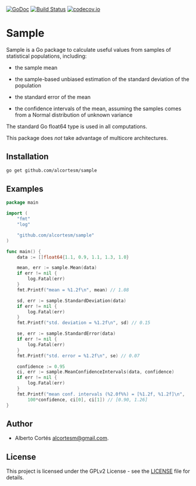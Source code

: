 [![GoDoc](https://godoc.org/github.com/alcortesm/sample?status.svg)](https://godoc.org/github.com/alcortesm/sample)
[![Build Status](https://travis-ci.org/alcortesm/sample.png)](https://travis-ci.org/alcortesm/sample)
[![codecov.io](https://codecov.io/github/alcortesm/sample/coverage.svg?branch=master)](https://codecov.io/github/alcortesm/sample?branch=master)

# Sample

Sample is a Go package to calculate useful values from samples of statistical
populations, including:

- the sample mean

- the sample-based unbiased estimation of the standard deviation of the
  population

- the standard error of the mean

- the confidence intervals of the mean, assuming the samples comes from a Normal
  distribution of unknown variance

The standard Go float64 type is used in all computations.

This package does *not* take advantage of multicore architectures.

## Installation

```bash
go get github.com/alcortesm/sample
```

## Examples

```Go
package main

import (
	"fmt"
	"log"

	"github.com/alcortesm/sample"
)

func main() {
	data := []float64{1.1, 0.9, 1.1, 1.3, 1.0}

	mean, err := sample.Mean(data)
	if err != nil {
		log.Fatal(err)
	}
	fmt.Printf("mean = %1.2f\n", mean) // 1.08

	sd, err := sample.StandardDeviation(data)
	if err != nil {
		log.Fatal(err)
	}
	fmt.Printf("std. deviation = %1.2f\n", sd) // 0.15

	se, err := sample.StandardError(data)
	if err != nil {
		log.Fatal(err)
	}
	fmt.Printf("std. error = %1.2f\n", se) // 0.07

	confidence := 0.95
	ci, err := sample.MeanConfidenceIntervals(data, confidence)
	if err != nil {
		log.Fatal(err)
	}
	fmt.Printf("mean conf. intervals (%2.0f%%) = [%1.2f, %1.2f]\n",
		100*confidence, ci[0], ci[1]) // [0.90, 1.26]
}
```

## Author

- Alberto Cortés <alcortesm@gmail.com>.

## License

This project is licensed under the GPLv2 License - see the
[LICENSE](LICENSE) file for details.

